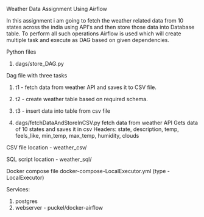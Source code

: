 
Weather Data Assignment Using Airflow

In this assignment i am going to fetch the weather related data from 10 states across the india using API's and then store those data into Database
table. To perform all such operations Airflow is used which will create multiple task and execute as DAG based on given dependencies.


Python files
1. dags/store_DAG.py

Dag file with three tasks
1. t1 - fetch data from weather API and saves it to CSV file.
2. t2 - create weather table based on required schema.
3. t3 - insert data into table from csv file

2. dags/fetchDataAndStoreInCSV.py
fetch data from weather API
Gets data of 10 states and saves it in csv
Headers: state, description, temp, feels_like, min_temp, max_temp, humidity, clouds

CSV file location - weather_csv/

SQL script location - weather_sql/


Docker compose file
docker-compose-LocalExecutor.yml (type - LocalExecutor)


Services:
1. postgres
2. webserver - puckel/docker-airflow


